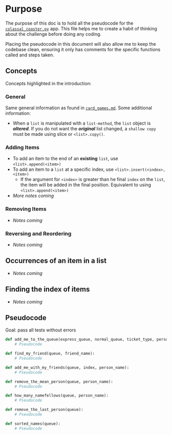 # Purpose

The purpose of this doc is to hold all the pseudocode for the [`colassal_coaster.py`](colossal_coaster.py) app. This file helps me to create a habit of thinking about the challenge before doing any coding.

Placing the pseudocode in this document will also allow me to keep the codebase clean, ensuring it only has comments for the specific functions called and steps taken.

## Concepts

Concepts highlighted in the introduction:

### General

Same general information as found in [`card_games.md`](../Lists_1_Card_Games/card_games.md). Some additional information:

- When a `list` is manipulated with a `list-method`, the `list` object is ***altered***. If you do not want the ***original*** list changed, a `shallow copy` must be made using slice or `<list>.copy()`.

### Adding Items

- To add an item to the end of an **existing** `list`, use `<list>.append(<item>)`
- To add an item to a `list` at a specific index, use `<list>.insert(<index>, <item>)`
  - If the argument for `<index>` is greater than he final `index` on the `list`, the item will be added in the final position. Equivalent to using `<list>.append(<item>)`
- *More notes coming*

### Removing Items

- *Notes coming*

### Reversing and Reordering

- *Notes coming*

## Occurrences of an item in a list

- *Notes coming*

## Finding the index of items

- *Notes coming*

## Pseudocode

Goal: pass all tests without errors

```Python
def add_me_to_the_queue(express_queue, normal_queue, ticket_type, person_name):
    # Pseudocode

def find_my_friend(queue, friend_name):
    # Pseudocode

def add_me_with_my_friends(queue, index, person_name):
    # Pseudocode

def remove_the_mean_person(queue, person_name):
    # Pseudocode

def how_many_namefellows(queue, person_name):
    # Pseudocode

def remove_the_last_person(queue):
    # Pseudocode

def sorted_names(queue):
    # Pseudocode
```
